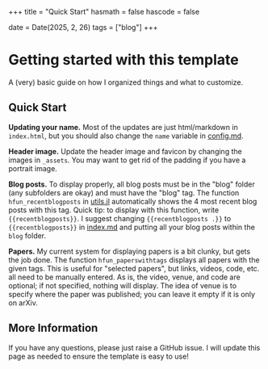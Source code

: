 +++
title = "Quick Start"
hasmath = false
hascode = false

date = Date(2025, 2, 26)
tags = ["blog"]
+++

# Getting started with this template
A (very) basic guide on how I organized things and what to customize.

## Quick Start
**Updating your name.** Most of the updates are just html/markdown in `index.html`, but you should also change the `name` variable in [config.md](../../config.md).

**Header image.** Update the header image and favicon by changing the images in `_assets`. You may want to get rid of the padding if you have a portrait image.

**Blog posts.** To display properly, all blog posts must be in the "blog" folder (any subfolders are okay) and must have the "blog" tag. The function `hfun_recentblogposts` in [utils.jl](../../utils.jl) automatically shows the 4 most recent blog posts with this tag. Quick tip: to display with this function, write `{{recentblogposts}}`. I suggest changing `{{recentblogposts .}}` to `{{recentblogposts}}` in [index.md](../../index.md) and putting all your blog posts within the `blog` folder.

**Papers.** My current system for displaying papers is a bit clunky, but gets the job done. The function `hfun_paperswithtags` displays all papers with the given tags. This is useful for "selected papers", but links, videos, code, etc. all need to be manually entered. As is, the video, venue, and code are optional; if not specified, nothing will display. The idea of venue is to specify where the paper was published; you can leave it empty if it is only on arXiv.

## More Information
If you have any questions, please just raise a GitHub issue. I will update this page as needed to ensure the template is easy to use!